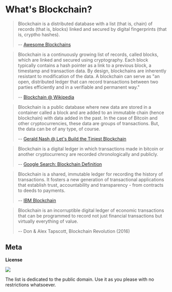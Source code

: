 
# What's Blockchain?


> Blockchain is a distributed database with a list (that is, chain) of records (that is, blocks) 
> linked and secured by digital fingerprints (that is, cryptho hashes). 
>
> -- [Awesome Blockchains](https://github.com/openblockchains/awesome-blockchains)


> Blockchain is a continuously growing list of records, called blocks, which are linked and secured using cryptography.
> Each block typically contains a hash pointer as a link to a previous block, a timestamp and transaction data. 
> By design, blockchains are inherently resistant to modification of the data. 
> A blockchain can serve as "an open, distributed ledger that can record transactions between two parties efficiently
> and in a verifiable and permanent way."
>
> -- [Blockchain @ Wikipedia](https://en.wikipedia.org/wiki/Blockchain)


> Blockchain is a public database where new data are stored in a container called a block 
> and are added to an immutable chain (hence blockchain) with data added in the past.
> In the case of Bitcoin and other cryptocurrencies, these data are groups of transactions. 
> But, the data can be of any type, of course.
> 
> -- [Gerald Nash @ Let's Build the Tiniest Blockchain](https://medium.com/crypto-currently/lets-build-the-tiniest-blockchain-e70965a248b)





> Blockchain is a digital ledger in which transactions made in bitcoin or another cryptocurrency 
> are recorded chronologically and publicly.
>
> -- [Google Search: Blockchain Definition](https://www.google.com/search?q=blockchain+definition)

> Blockchain is a shared, immutable ledger for recording the history of transactions. 
> It fosters a new generation of transactional applications that establish trust, accountability and transparency - from contracts to deeds to payments.
>
> -- [IBM Blockchain](https://ibm.com/blockchain) 


> Blockchain is an incorruptible digital ledger of economic transactions that can be programmed to record 
> not just financial transactions but virtually everything of value.
>
> -- Don & Alex Tapscott, Blockchain Revolution (2016)




## Meta

**License**

![](https://publicdomainworks.github.io/buttons/zero88x31.png)

The list is dedicated to the public domain. Use it as you please with no restrictions whatsoever.

